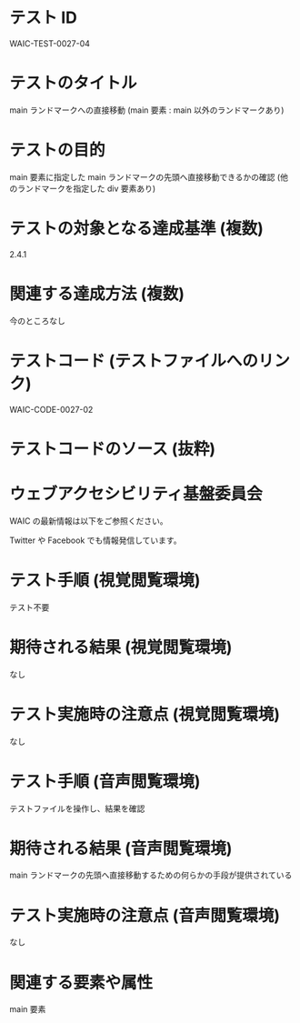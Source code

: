 

# テスト ID
WAIC-TEST-0027-04

# テストのタイトル
main ランドマークへの直接移動 (main 要素 : main 以外のランドマークあり)

# テストの目的
main 要素に指定した main ランドマークの先頭へ直接移動できるかの確認 (他のランドマークを指定した div 要素あり)

# テストの対象となる達成基準 (複数)
2.4.1

# 関連する達成方法 (複数)
今のところなし

# テストコード (テストファイルへのリンク)
WAIC-CODE-0027-02

# テストコードのソース (抜粋)
<div>
<div role="banner">
<h1>ウェブアクセシビリティ基盤委員会</h1>
</div>

<main>
<p>WAIC の最新情報は以下をご参照ください。</p>
</main>

<div role="contentinfo">
<p>Twitter や Facebook でも情報発信しています。</p>
</div>

</div>

# テスト手順 (視覚閲覧環境)
テスト不要

# 期待される結果 (視覚閲覧環境)
なし

# テスト実施時の注意点 (視覚閲覧環境)
なし

# テスト手順 (音声閲覧環境)
テストファイルを操作し、結果を確認

# 期待される結果 (音声閲覧環境)
main ランドマークの先頭へ直接移動するための何らかの手段が提供されている

# テスト実施時の注意点 (音声閲覧環境)
なし

# 関連する要素や属性
main 要素


